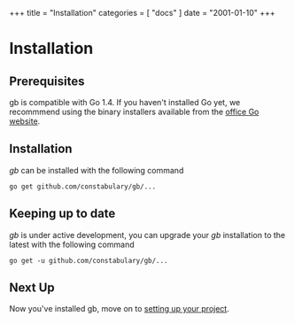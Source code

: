 +++
title       = "Installation"
categories  = [ "docs" ]
date = "2001-01-10"
+++

# Installation

## Prerequisites

gb is compatible with Go 1.4. If you haven't installed Go yet, we recommmend using the binary installers available from the [office Go website](http://golang.org/doc/install#install).

## Installation

*gb* can be installed with the following command

	go get github.com/constabulary/gb/...

## Keeping up to date

*gb* is under active development, you can upgrade your *gb* installation to the latest with the following command

	go get -u github.com/constabulary/gb/...

## Next Up

Now you've installed gb, move on to [setting up your project](/docs/project).

